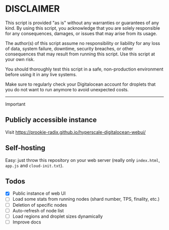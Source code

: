 # DISCLAIMER

This script is provided "as is" without any warranties or guarantees of any kind. 
By using this script, you acknowledge that you are solely responsible for any consequences, 
damages, or issues that may arise from its usage.

The author(s) of this script assume no responsibility or liability for any loss of data, 
system failure, downtime, security breaches, or other consequences that may result 
from running this script. Use this script at your own risk.

You should thoroughly test this script in a safe, non-production environment before using it in any live systems.

Make sure to regularly check your Digitalocean account for droplets that you do not want to run anymore
to avoid unexpected costs.

---

> [!IMPORTANT]
> ## Publicly accessible instance
> Visit https://prookie-radix.github.io/hyperscale-digitalocean-webui/

## Self-hosting

Easy: just throw this repository on your web server (really only `index.html`, `app.js` and `cloud-init.txt`).

## Todos

- [x] Public instance of web UI
- [ ] Load some stats from running nodes (shard number, TPS, finality, etc.)
- [ ] Deletion of specific nodes
- [ ] Auto-refresh of node list
- [ ] Load regions and droplet sizes dynamically
- [ ] Improve docs
